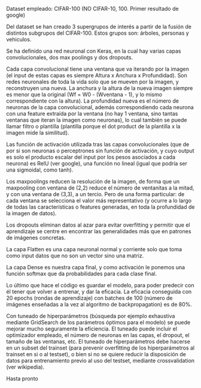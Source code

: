 
Dataset empleado: CIFAR-100 (NO CIFAR-10, 100. Primer resultado de google)

Del dataset se han creado 3 supergrupos de interés a partir de la fusión de distintos subgrupos del CIFAR-100. Estos grupos son: árboles, personas y vehiculos.


Se ha definido una red neuronal con Keras, en la cual hay varias capas convolucionales, dos max poolings y dos dropouts.


Cada capa convolucional tiene una ventana que va iterando por la imagen (el input de estas capas es siempre Altura x Anchura x Profundidad). Son redes neuronales de toda la vida solo que se mueven por la imagen, y reconstruyen una nueva. La anchura y la altura de la nueva imagen siempre es menor que la original (Wf = W0 - (Wventana - 1), y lo mismo correspondiente con la altura). La profundidad nueva es el número de neuronas de la capa convolucional, además correspondiendo cada neurona con una feature extraída por la ventana (no hay 1 ventana, sino tantas ventanas que iteran la imagen como neuronas), lo cual también se puede llamar filtro o plantilla (plantilla porque el dot product de la plantilla x la imagen mide la similitud).

Las función de activación utilizada tras las capas convolucionales (que de por si son neuronas o perceptrones sin función de activación, y cuyo output es solo el producto escalar del input por los pesos asociados a cada neurona) es RelU (ver google), una función no lineal (igual que podría ser una sigmoidal, como tanh). 


Los maxpoolings reducen la resolución de la imagen, de forma que un maxpooling con ventana de (2,2) reduce el número de ventanitas a la mitad, y con una ventana de (3,3), a un tercio. Pero de una forma particular: de cada ventana se selecciona el valor más representativo (y ocurre a lo largo de todas las características o features generadas, en toda la profundidad de la imagen de datos).


Los dropouts eliminan datos al azar para evitar overfitting y permitir que el aprendizaje se centre en encontrar las generalidades más que en patrones de imágenes concretas.


La capa Flatten es una capa neuronal normal y corriente solo que toma como input datos que no son un vector sino una matriz.

La capa Dense es nuestra capa final, y como activación le ponemos una función softmax que da probabilidades para cada clase final.


Lo último que hace el código es guardar el modelo, para poder predecir con él tener que volver a entrenar, y dar la eficacia.
La eficacia conseguida con 20 epochs (rondas de aprendizaje) con batches de 100 (número de imágenes enseñadas a la vez al algoritmo de backpropagation) es de 80%. 

Con tuneado de hiperparámetros (búsqueda por ejemplo exhaustiva mediante GridSearch de los parámetros óptimos para el modelo) se puede mejorar mucho seguramente la eficiencia. El tuneado puede incluir el optimizador empleado, el número de neuronas en las capas, el dropout, el tamaño de las ventanas, etc. El tuneado de hiperparámetros debe hacerse en un subset del trainset (para prevenir overfitting de los hiperparámetros al trainset en si o al testset), o bien si no se quiere reducir la disposición de datos para entrenamiento previo al uso del testset, mediante crossvalidation (ver wikipedia).


Hasta pronto



